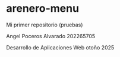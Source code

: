 # arenero-menu
Mi primer repositorio (pruebas)

Angel Poceros Alvarado
202265705

Desarrollo de Aplicaciones Web
otoño 2025
